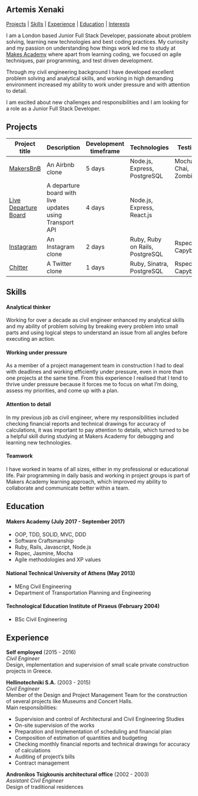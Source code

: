 ## Artemis Xenaki
[Projects](#projects) | [Skills](#skills) | [Experience](#experience) | [Education](#education) | [Interests](#interests)

I am a London based Junior Full Stack Developer,
passionate about problem solving, learning new technologies and best coding practices. My curiosity and my passion on understanding how things work led me to study at [Makes Academy](http://www.makersacademy.com/) where apart from learning coding, we focused on agile techniques, pair programming, and test driven development.  

Through my civil engineering background I have developed excellent problem solving and analytical skills, and working in high demanding environment increased my ability to work under pressure and with attention to detail.  

I am excited about new challenges and responsibilities and I am looking for a role as a Junior Full Stack Developer.


## Projects
Project title | Description | Development timeframe | Technologies| Testing | Link
--------------|-------------|-----------------------|--------------|---------|-----
[MakersBnB](https://github.com/artemisxen/makersbnb)| An Airbnb clone | 5 days | Node.js, Express, PostgreSQL| Mocha, Chai, Zombie.js|
[Live Departure Board](https://github.com/artemisxen/react-departure-board)| A departure board with live updates using Transport API | 4 days | Node.js, Express, React.js | | [Heroku Link](http://live-departures.herokuapp.com/)
[Instagram](https://github.com/artemisxen/instagram-challenge)| An Instagram clone | 2 days | Ruby, Ruby on Rails, PostgreSQL | Rspec, Capybara|
[Chitter](https://github.com/artemisxen/chitter-challenge)| A Twitter clone | 1 days | Ruby, Sinatra, PostgreSQL | Rspec, Capybara| [Heroku Link](https://art-chitter.herokuapp.com/)

## Skills

#### Analytical thinker
Working for over a decade as civil engineer enhanced my analytical skills and my ability of problem solving by breaking every problem into small parts and using logical steps to understand an issue from all angles before executing an action.

#### Working under pressure
As a member of a project management team in construction I had to deal with deadlines and working efficiently under pressure, even in more than one projects at the same time. From this experience I realised that I tend to thrive under pressure because it forces me to focus on what I’m doing, assess my priorities, and come up with a plan.

#### Attention to detail
In my previous job as civil engineer, where my responsibilities included checking financial reports and technical drawings for accuracy of calculations, it was important to pay attention to details, which turned to be a helpful skill during studying at Makers Academy for debugging and learning new technologies.

#### Teamwork
I have worked in teams of all sizes, either in my professional or educational life. Pair programming in daily basis and working in project groups is part of Makers Academy learning approach, which improved my ability to collaborate and communicate better within a team.

## Education

#### Makers Academy (July 2017 - September 2017)

- OOP, TDD, SOLID, MVC, DDD
- Software Craftsmanship
- Ruby, Rails, Javascript, Node.js
- Rspec, Jasmine, Mocha
- Agile methodologies and XP values

#### National Technical University of Athens (May 2013)

- MEng Civil Engineering
- Department of Transportation Planning and Engineering

#### Technological Education Institute of Piraeus (February 2004)

- BSc Civil Engineering

## Experience

**Self employed** (2015 - 2016)    
*Civil Engineer*  
Design, implementation and supervision of small scale private construction projects in Greece.

**Hellinotechniki S.A.** (2003 - 2015)    
*Civil Engineer*  
Member of the Design and Project Management Team for the construction of several projects like Museums and Concert Halls.  
Main responsibilities:
* Supervision and control of Architectural and Civil Engineering Studies
* On-site supervision of the works
* Preparation and Implementation of scheduling and financial plan
* Composition of estimation of quantities and budgeting
* Checking monthly financial reports and technical drawings for accuracy of calculations
* Auditing of project’s bills
* Contract management

**Andronikos Tsigkounis architectural office** (2002 - 2003)   
*Assistant Civil Engineer*  
Design of traditional residences
